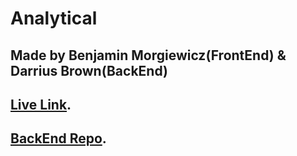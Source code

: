# Analytical
## Made by Benjamin Morgiewicz(FrontEnd) & Darrius Brown(BackEnd)

## [Live Link](https://dbanalytical.netlify.app).

## [BackEnd Repo](https://github.com/darrius-brown/dashboard_django).

